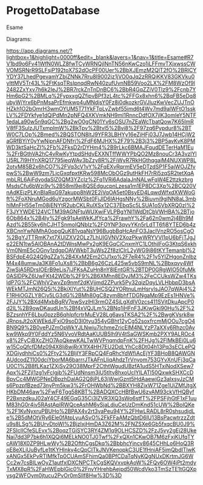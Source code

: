# ProgettoDatabase
Esame

Diagrams:


https://app.diagrams.net/?lightbox=1&highlight=0000ff&edit=_blank&layers=1&nav=1&title=Esame#R7V1bd9o6Fv41WfN0WLZ8fwTCyWRNQjINnTN56nKwCzo1iLFFmvTXjxwssCWVOMSRNrR9SLFsjP192toX7S2dOcPF00Uer%2BbXJEmzM2QlT2fO%2BRlCYYDY37LhedPgevamYZbjZNNk7Rru8I9002jz1jVO0qJq2zRRQjKKV83GKVku0ylttMV5Tr43L%2FtKsqTRsIpnqdRwN40zufUvnNB59Voo2LX%2FM8WzOf9l2482ZxYxv7h6k2IeJ%2BR7rckZnTnDnBC6%2BbR4GqZZiV0Tlz9%2Fcnb7YHm6pG2%2BMLq%2FypxxgQZfipvBPf3zL4tc%2FFGx8xhn6%2BqFB5eDq8ubyWjYrx6bPnMsaPrEfmkwp4uMNdjsY0Fz8i0dkozkrGVJluzKwVecZUJTnOHZkh1O2bOmrH3wmOYUM5T71YkFTpLyZwbf55imd6t4Wv7md9alWFtO1sskLV%2FDYkfye1dQlPdMn2pNFQ4XKVmkNH9ml1RnncDdfOX7jlK3omleY5NTF1edaLa90w5n9qGC%2Bg2wO0gCN01Yv6sOSU7nZEaWcTbatQow7K65ImRV8fF3SulzJUTxmpImW%2BkTpv%2Btvl5%2Bvi8%2F97zq6Pypdur8%2BTW0C7LOp%2Bmed%2BQSTON8ltJ9YFR3LBHYy16eZjHFj03J7Jwb14HCjW2aGRfBYiY0yYwNipnAFDNfrj%2FdF6MJHX%2F79%2B3j3%2BP5avKvK8PMWD3ktSaHcZI%2Fb%2FksD2rDYHm4%2B9rLkc6BMAJFqudDETerHaM1Eu%2FrBGthVA2hC4vRwKyYtpdSHdyEXXNTffWWYPbQO2Mz8nouCr3A3vzlYlU5RL7l9HYnXRQ17795jeqWAv3bZzy8R%2FiWyR7RkHGthqgajM4NUXWP8L2otyM85B2x6hCO7%2FVq3cV1vY%2FqEXvRqrmEV5eDTzdSP1F5ajWOJZfvpwS%2BwW9zm7LjcGxqfpxtKRw598McObOGz9utHkFH7rRi5zqSR2tetXqAmbLRL6AjFdyodaSlZ0QM3YZcIz%2Fq1VRi6AdalaJnNALwFqW4E2ttzkzbrgMsdsCfu6bWzi9v%2B58ml9ej8QSEdgucpnLzesa1m1EP8DC3Xp%2BCQ20VnAdKEjzPLKnBIaRqG97akupp8hW2E2jVqOA5et0BsyED4LqwdWfxdXWWoGft%2FoXNruMGod6uYzgorMWSbt0FjJlD6lAHgsNNy%2Biuvni9glNN8aL3mbhIMnFH55eTm08jENYtR2ubCKLRulXSx12C37EbqSc5LSUA1oSVbXRQ0zI%2F3JYYWDE124VCTM39AGNFtuWUXwiFVLPBgYNI1WdDtCbVWHBA%2BTjo6Ob864x%2B4Iy%2Fgk91sAeWkKJfYca%2FrawhY%2Fa62n0wm2j4Bh9MAzd%2B55ky6hCJHTSnmoIQNbIz%2FOYNP3qyvYKn5rLdTT6fj8YTED6b4zXBCnnYwNiMhA0opgQuK81vqaNsY96BugbBqHcAnFO3JacIVnzRO5osCgO%2BgYJTTRmK7xt7XUlZXV2OLz7LhUIGVNV2XozPkwWRYVVl1pU6bFjTJgJe22EN1tw5AlOBAnA2tDWnsMwPx2gK9EGqCiCnxmYC1LOthjlFoG3KtqS6xkhVm0NmE5cOGny1zdgpOAVWkbT3uWs2Zf8zlClrL2yWG9i86tKYTemanbI%2BSFdpE4G24Q9gZZa%2B4XxM2Em2ClJ1xo%2F7eR4%2F1y5YlZHgonZnIbzM4x48umwJa3K8Fo1uXs8%2BbB6g26CzL425w5vbS9mNL%2Bbxqvy4WfZjwSjA5RDrsIOErB9eLis7jJFKsAZuHn8nY8lEntGR%2BTDP0GRgWlO50fuMk0ASlDPkZ6UwFKt42WDb%2F9%2B6XMhn8EDyJM3%2FeCCUksWZw4TKsldP7G%2FCWhjV2wvZp9nmf2dKVjjmd2ZPurk5Py32qizDqyLVLHbbpD3bsAWEkMTJmN26Q5i%2BkiXlYut%2BUHCSQ2YORtnuLmHsrylsJAO7qWAj4%2F1RHiOGZLY8Ciy5LG3dG%2BMh80gC8zym8bhfTDGNgaMp9EzEs1HNVe%2FJJY%2BXd4MxbBgRV7pwSvzlHI3rmOZ4SjLgXdIV0zcs411SVjtDkuApcP0d2IL%2B9owDKaudUn%2Bf4xVQJLm%2BNq1iHFnF3JKiwGki90Hu%2F%2BZzsnhYF6Lbu0pzzB6qhIpfcrtrMuEV28Lg6avsTKSA2%2F%2BwgKVsrk8wJRnpsJt2oXWEkdJFxiO9soD3l0tyu354yGBht12yCg52soxfrcmMjOOu7cgO4BN9Q9%2B0vePJZmOpWkYJLNwiu7lchmeZricElM4NLYzP7aXXy6Rhzc0Aykw9Wkp9Y0FddYz5N6VvoVRdtAaKUUB5lh9V4tSaGWSKmb2PXY9ALROc4x8%2FyCjBXcZHO7AoQkewKALTwWVPnqmdpFnK%2FHJg%2FlMkBEi0Lu6w15CoQfcfDMz094X8Ij8wjRrX1fX4HH7EU2DdLYhCc8Dt04h13Pq3sECLePQXDGiydhhiCs0%2Fty2%2BIjIY3FRpCQ4FqRhcYdWfiAcEjYF3BHoB8QAWGNAUdcodZ1100dciYborMA6barrrJTkAFnLIiqAhdzTrVnyom753GYvXnUFj3qCaU0C1%2B8fLKaz1ZXjSy29O38MprF2CthtWgudUBzfA1udS5HTxiNodXSew7Apx%2FZjI1zg1vFclgjb%2FUdNnsm3jU5tItv8hxoUcIYILATl50QxwkSHXCcDBpvCc4MWGPNeDBpzhDalAG2Q8jPL63jWwjGznt5HdAaewjGz3aIxsyJzCMs6PpzpfBzed73nyPm5kw3%2FrOHWbNd%2BBXYH8ZjxW71Zge1UiZMfJtgXHKbDM46aw%2FwF6Tgg58KBT%2BADQXCcHBfBwU6zvAM93ckVfHQByfP2BxnzdkuJ02aY4CF49EGqG35Cj3lZVR3XQ3sWo6stfT%2FPSFjhGtF1xF1uuM83hG0r4jv5RAstAplRWQceAshM6vSjaLdjuCeUzDmKnd51cUW%2BolQKe%2F1KvNyxruPBUHo%2BPAX4v2rt3vaPeu94Y%2FHwLRADL8rR0shsudjdLe%2B5dMOtVRy6Ele0fAtpLyuASvO%2FkFFaAMzQbtD6IU13BsPacwtrzzZdtu9s8LSg%2BUrvDtoWl%2BjzlxjHmDA3Z62M%2FNZSXe6Gb5fxqcBU0J9%2FSIclICfeSLEvx%2BoqzTGiSYC3RY4ZM1q9OLHCSZD%2FzJ5vy2gEj28UkeNai7dd3P7bk6h1XQQj6MELkNO0TJ0Twf%2FxQXn1CKwOB7M6zFxjKUfqTYcAW18X0ZP9HLwWy%2B2OfthCgsDkq%2BbbhcYjncv8645CHhLo6HoQ3RoE8eXLiUuByfLe1tKYHInky4cQpCITkJNVKenopkC3UE1fHniAF5imQbdITlwKxANGx5EkPvRTIMfkTp0CUAmSFhimQa0BPfCDaTqNyKQgNUxDKrtmJG6WCc2w7csBILwOyZ1autfxlDXCNPCTkCgSKQVxvpkAoW%2FQv6OW4jPt2mdyTxMX8pR%2FaHWEpblGic0%2FnvYHrehbAejpd50WcdVko3TmSzTE1tGQXpysg2WFOym0jtucu2PvOr0mSllf8Hw%3D%3D